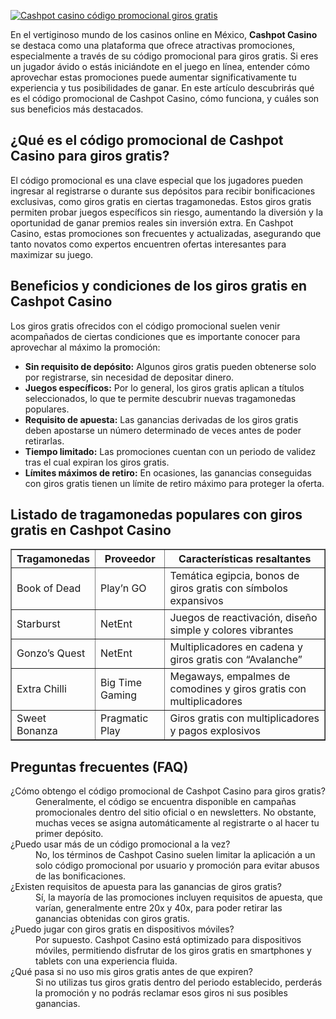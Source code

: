 [![Cashpot casino código promocional giros gratis](https://123-caf.pages.dev/gitsignup.png)](https://vrmoo.ru/Bt82HjjY)

<p>En el vertiginoso mundo de los casinos online en México, <strong>Cashpot Casino</strong> se destaca como una plataforma que ofrece atractivas promociones, especialmente a través de su código promocional para giros gratis. Si eres un jugador ávido o estás iniciándote en el juego en línea, entender cómo aprovechar estas promociones puede aumentar significativamente tu experiencia y tus posibilidades de ganar. En este artículo descubrirás qué es el código promocional de Cashpot Casino, cómo funciona, y cuáles son sus beneficios más destacados.</p>  <h2>¿Qué es el código promocional de Cashpot Casino para giros gratis?</h2> <p>El código promocional es una clave especial que los jugadores pueden ingresar al registrarse o durante sus depósitos para recibir bonificaciones exclusivas, como giros gratis en ciertas tragamonedas. Estos giros gratis permiten probar juegos específicos sin riesgo, aumentando la diversión y la oportunidad de ganar premios reales sin inversión extra. En Cashpot Casino, estas promociones son frecuentes y actualizadas, asegurando que tanto novatos como expertos encuentren ofertas interesantes para maximizar su juego.</p>  <h2>Beneficios y condiciones de los giros gratis en Cashpot Casino</h2> <p>Los giros gratis ofrecidos con el código promocional suelen venir acompañados de ciertas condiciones que es importante conocer para aprovechar al máximo la promoción:</p> <ul>   <li><strong>Sin requisito de depósito:</strong> Algunos giros gratis pueden obtenerse solo por registrarse, sin necesidad de depositar dinero.</li>   <li><strong>Juegos específicos:</strong> Por lo general, los giros gratis aplican a títulos seleccionados, lo que te permite descubrir nuevas tragamonedas populares.</li>   <li><strong>Requisito de apuesta:</strong> Las ganancias derivadas de los giros gratis deben apostarse un número determinado de veces antes de poder retirarlas.</li>   <li><strong>Tiempo limitado:</strong> Las promociones cuentan con un periodo de validez tras el cual expiran los giros gratis.</li>   <li><strong>Límites máximos de retiro:</strong> En ocasiones, las ganancias conseguidas con giros gratis tienen un límite de retiro máximo para proteger la oferta.</li> </ul>  <h2>Listado de tragamonedas populares con giros gratis en Cashpot Casino</h2> <table border="1" cellpadding="8" cellspacing="0">   <thead>     <tr>       <th>Tragamonedas</th>       <th>Proveedor</th>       <th>Características resaltantes</th>     </tr>   </thead>   <tbody>     <tr>       <td>Book of Dead</td>       <td>Play’n GO</td>       <td>Temática egipcia, bonos de giros gratis con símbolos expansivos</td>     </tr>     <tr>       <td>Starburst</td>       <td>NetEnt</td>       <td>Juegos de reactivación, diseño simple y colores vibrantes</td>     </tr>     <tr>       <td>Gonzo’s Quest</td>       <td>NetEnt</td>       <td>Multiplicadores en cadena y giros gratis con “Avalanche”</td>     </tr>     <tr>       <td>Extra Chilli</td>       <td>Big Time Gaming</td>       <td>Megaways, empalmes de comodines y giros gratis con multiplicadores</td>     </tr>     <tr>       <td>Sweet Bonanza</td>       <td>Pragmatic Play</td>       <td>Giros gratis con multiplicadores y pagos explosivos</td>     </tr>   </tbody> </table>  <h2>Preguntas frecuentes (FAQ)</h2> <dl>   <dt>¿Cómo obtengo el código promocional de Cashpot Casino para giros gratis?</dt>   <dd>Generalmente, el código se encuentra disponible en campañas promocionales dentro del sitio oficial o en newsletters. No obstante, muchas veces se asigna automáticamente al registrarte o al hacer tu primer depósito.</dd>    <dt>¿Puedo usar más de un código promocional a la vez?</dt>   <dd>No, los términos de Cashpot Casino suelen limitar la aplicación a un solo código promocional por usuario y promoción para evitar abusos de las bonificaciones.</dd>    <dt>¿Existen requisitos de apuesta para las ganancias de giros gratis?</dt>   <dd>Sí, la mayoría de las promociones incluyen requisitos de apuesta, que varían, generalmente entre 20x y 40x, para poder retirar las ganancias obtenidas con giros gratis.</dd>    <dt>¿Puedo jugar con giros gratis en dispositivos móviles?</dt>   <dd>Por supuesto. Cashpot Casino está optimizado para dispositivos móviles, permitiendo disfrutar de los giros gratis en smartphones y tablets con una experiencia fluida.</dd>    <dt>¿Qué pasa si no uso mis giros gratis antes de que expiren?</dt>   <dd>Si no utilizas tus giros gratis dentro del periodo establecido, perderás la promoción y no podrás reclamar esos giros ni sus posibles ganancias.</dd> </dl>